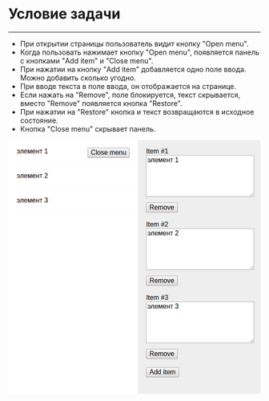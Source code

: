 # Условие задачи
---
+  При открытии страницы пользователь видит кнопку "Open menu".
+  Когда пользовать нажимает кнопку "Open menu", появляется панель с кнопками "Add item" и "Close menu".
+  При нажатии на кнопку "Add item" добавляется одно поле ввода. Можно добавить сколько угодно.
+  При вводе текста в поле ввода, он отображается на странице.
+  Если нажать на "Remove", поле блокируется, текст скрывается, вместо "Remove" появляется кнопка "Restore".
+  При нажатии на "Restore" кнопка и текст возвращаются в исходное состояние.
+  Кнопка "Close menu" скрывает панель.

![](https://github.com/topus009/study/blob/master/JQuery/test_4.png)

